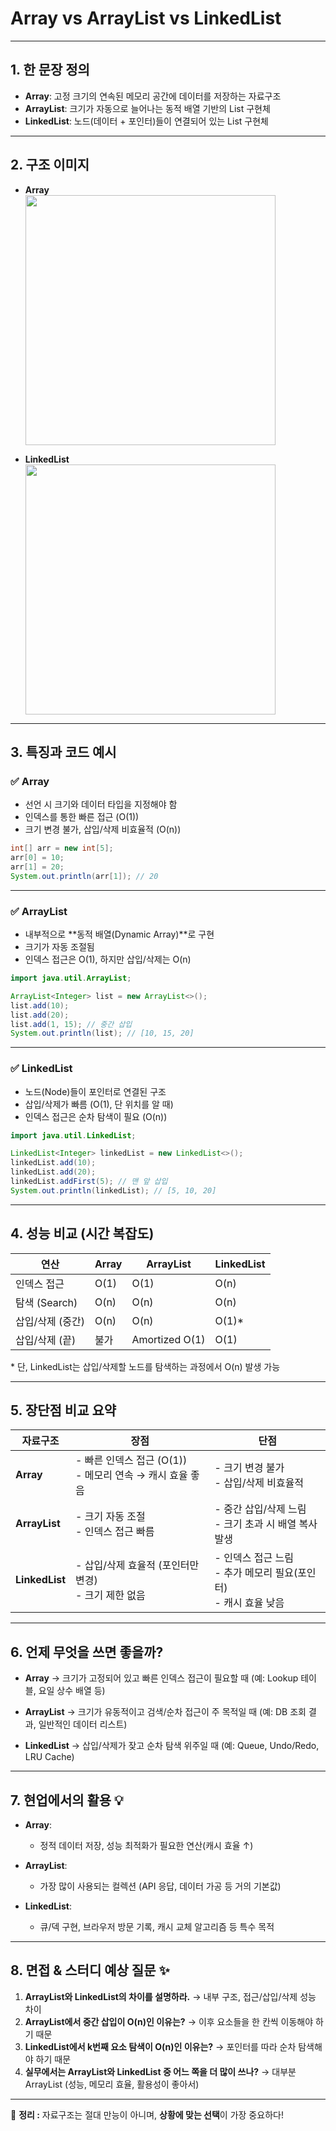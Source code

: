 # Array vs ArrayList vs LinkedList

---

## 1. 한 문장 정의

- **Array**: 고정 크기의 연속된 메모리 공간에 데이터를 저장하는 자료구조
- **ArrayList**: 크기가 자동으로 늘어나는 동적 배열 기반의 List 구현체
- **LinkedList**: 노드(데이터 + 포인터)들이 연결되어 있는 List 구현체

---

## 2. 구조 이미지

- **Array**  
  <img src="https://t1.daumcdn.net/cfile/tistory/995E66395B1CFD7D10" width="400">

- **LinkedList**  
  <img src="https://t1.daumcdn.net/cfile/tistory/99250A345B1CFD690C" width="400">

---

## 3. 특징과 코드 예시

### ✅ Array

- 선언 시 크기와 데이터 타입을 지정해야 함
- 인덱스를 통한 빠른 접근 (O(1))
- 크기 변경 불가, 삽입/삭제 비효율적 (O(n))

```java
int[] arr = new int[5];
arr[0] = 10;
arr[1] = 20;
System.out.println(arr[1]); // 20
```

---

### ✅ ArrayList

- 내부적으로 \*\*동적 배열(Dynamic Array)\*\*로 구현
- 크기가 자동 조절됨
- 인덱스 접근은 O(1), 하지만 삽입/삭제는 O(n)

```java
import java.util.ArrayList;

ArrayList<Integer> list = new ArrayList<>();
list.add(10);
list.add(20);
list.add(1, 15); // 중간 삽입
System.out.println(list); // [10, 15, 20]
```

---

### ✅ LinkedList

- 노드(Node)들이 포인터로 연결된 구조
- 삽입/삭제가 빠름 (O(1), 단 위치를 알 때)
- 인덱스 접근은 순차 탐색이 필요 (O(n))

```java
import java.util.LinkedList;

LinkedList<Integer> linkedList = new LinkedList<>();
linkedList.add(10);
linkedList.add(20);
linkedList.addFirst(5); // 맨 앞 삽입
System.out.println(linkedList); // [5, 10, 20]
```

---

## 4. 성능 비교 (시간 복잡도)

| 연산             | Array | ArrayList      | LinkedList |
| ---------------- | ----- | -------------- | ---------- |
| 인덱스 접근      | O(1)  | O(1)           | O(n)       |
| 탐색 (Search)    | O(n)  | O(n)           | O(n)       |
| 삽입/삭제 (중간) | O(n)  | O(n)           | O(1)\*     |
| 삽입/삭제 (끝)   | 불가  | Amortized O(1) | O(1)       |

\* 단, LinkedList는 삽입/삭제할 노드를 탐색하는 과정에서 O(n) 발생 가능

---

## 5. 장단점 비교 요약

| 자료구조       | 장점                                                        | 단점                                                                 |
| -------------- | ----------------------------------------------------------- | -------------------------------------------------------------------- |
| **Array**      | - 빠른 인덱스 접근 (O(1))<br>- 메모리 연속 → 캐시 효율 좋음 | - 크기 변경 불가<br>- 삽입/삭제 비효율적                             |
| **ArrayList**  | - 크기 자동 조절<br>- 인덱스 접근 빠름                      | - 중간 삽입/삭제 느림<br>- 크기 초과 시 배열 복사 발생               |
| **LinkedList** | - 삽입/삭제 효율적 (포인터만 변경)<br>- 크기 제한 없음      | - 인덱스 접근 느림<br>- 추가 메모리 필요(포인터)<br>- 캐시 효율 낮음 |

---

## 6. 언제 무엇을 쓰면 좋을까?

- **Array**
  → 크기가 고정되어 있고 빠른 인덱스 접근이 필요할 때
  (예: Lookup 테이블, 요일 상수 배열 등)

- **ArrayList**
  → 크기가 유동적이고 검색/순차 접근이 주 목적일 때
  (예: DB 조회 결과, 일반적인 데이터 리스트)

- **LinkedList**
  → 삽입/삭제가 잦고 순차 탐색 위주일 때
  (예: Queue, Undo/Redo, LRU Cache)

---

## 7. 현업에서의 활용 💡

- **Array**:

  - 정적 데이터 저장, 성능 최적화가 필요한 연산(캐시 효율 ↑)

- **ArrayList**:

  - 가장 많이 사용되는 컬렉션 (API 응답, 데이터 가공 등 거의 기본값)

- **LinkedList**:

  - 큐/덱 구현, 브라우저 방문 기록, 캐시 교체 알고리즘 등 특수 목적

---

## 8. 면접 & 스터디 예상 질문 ✨

1. **ArrayList와 LinkedList의 차이를 설명하라.**
   → 내부 구조, 접근/삽입/삭제 성능 차이
2. **ArrayList에서 중간 삽입이 O(n)인 이유는?**
   → 이후 요소들을 한 칸씩 이동해야 하기 때문
3. **LinkedList에서 k번째 요소 탐색이 O(n)인 이유는?**
   → 포인터를 따라 순차 탐색해야 하기 때문
4. **실무에서는 ArrayList와 LinkedList 중 어느 쪽을 더 많이 쓰나?**
   → 대부분 ArrayList (성능, 메모리 효율, 활용성이 좋아서)

---

📌 **정리 :**
자료구조는 절대 만능이 아니며, **상황에 맞는 선택**이 가장 중요하다!
